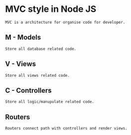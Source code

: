 # MVC style in Node JS
    MVC is a architecture for organise code for developer.

## M - Models
    Store all database related code.

## V - Views
    Store all views related code.

## C - Controllers
    Store all logic/manupulate related code.

## Routers
    Routers connect path with controllers and render views.